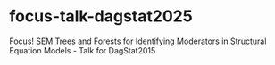 # focus-talk-dagstat2025
Focus! SEM Trees and Forests for Identifying Moderators in Structural Equation Models - Talk for DagStat2015
